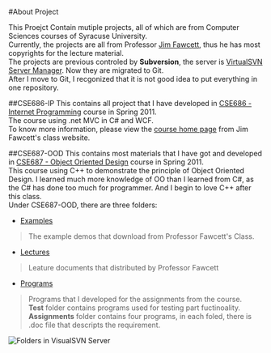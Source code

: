 #About Project

This Proejct Contain mutiple projects, all of which are from Computer Sciences courses of Syracuse University.    
Currently, the projects are all from Professor [Jim Fawcett](http://www.lcs.syr.edu/faculty/fawcett/), thus he has most copyrights for the lecture material.    
The projects are previous controled by **Subversion**, the server is [VirtualSVN Server Manager](http://www.visualsvn.com/server/). Now they are migrated to Git.    
After I move to Git, I recgonized that it is not good idea to put everything in one repository.     

##CSE686-IP
This contains all project that I have developed in [CSE686 - Internet Programming](http://www.lcs.syr.edu/faculty/fawcett/handouts/webpages/CSE686.htm "Course Page") course in Spring 2011.   
The course using .net MVC in C# and WCF.   
To know more information, please view the [course home page](http://www.lcs.syr.edu/faculty/fawcett/handouts/webpages/CSE686.htm) from Jim Fawcett's class website.   


##CSE687-OOD
This contains most materials that I have got and developed in [CSE687 - Object Oriented Design](http://www.lcs.syr.edu/faculty/fawcett/handouts/webpages/CSE687.htm "Course Page") course in Spring 2011.    
This course using C++ to demonstrate the principle of Object Oriented Design. I learned much more knowledge of OO than I learned from C#, as the C# has done too much for programmer. And I begin to love C++ after this class.    
Under CSE687-OOD, there are three folders:    

- [Examples](SU-Courses/tree/master/CSE687-OOD/Examples "Go into folder")    

> The example demos that download from Professor Fawcett's Class.   
	
- [Lectures](SU-Courses/tree/master/CSE687-OOD/Lectures "Go into folder")   

> Leature documents that distributed by Professor Fawcett    
	
- [Programs](SU-Courses/tree/master/CSE687-OOD/Programs "Go into folder")    

> Programs that I developed for the assignments from the course.    
> **Test** folder contains programs used for testing part fuctinoality.    
> **Assignments** folder contains four programs, in each foled, there is \.doc file that descripts the requirement.



![Folders in VisualSVN Server](SU-Courses/blob/master/VisualSVN_Server_Snapshot.png)
